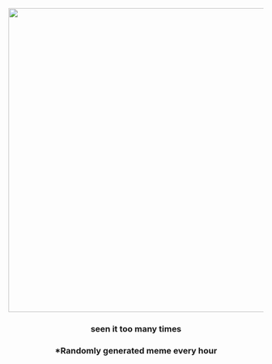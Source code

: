 <p align="center">
        <img src="https://i.redd.it/k2j4ugy85m591.gif" width="600" height="600">
        </p>
        <h3 align="center">seen it too many times</h3>
        <h3 align="center">*Randomly generated meme every hour</h3>
    